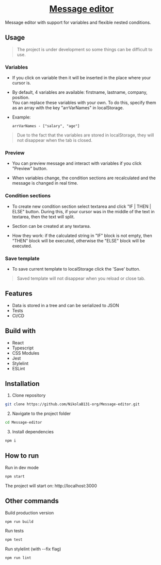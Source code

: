 <h1 align="center"><a href="https://message-editor.nikolab131.xyz/">Message editor</a></h1>

Message editor with support for variables and flexible nested conditions.

## Usage

> The project is under development so some things can be difficult to use.

### Variables

- If you click on variable then it will be inserted in the place where your cursor is.

- By default, 4 variables are available: firstname, lastname, company, position.\
You can replace these variables with your own. To do this, specify them as an array with the key "arrVarNames" in localStorage.

- Example:
  ```
  arrVarNames - ["salary", "age"]
  ```

> Due to the fact that the variables are stored in localStorage, they will not disappear when the tab is closed.

### Preview

- You can preview message and interact with variables if you click "Preview" button.

- When variables change, the condition sections are recalculated and the message is changed in real time.

### Condition sections

- To create new condition section select textarea and click "IF | THEN | ELSE" button. During this, if your cursor was in the middle of the text in textarea, then the text will split.

- Section can be created at any textarea.

- How they work: if the calculated string in "IF" block is not empty, then "THEN" block will be executed, otherwise the "ELSE" block will be executed.

### Save template

- To save current template to localStorage click the 'Save' button.

> Saved template will not disappear when you reload or close tab.

## Features

- Data is stored in a tree and can be serialized to JSON
- Tests
- CI/CD

## Build with

- React
- Typescript
- CSS Modules
- Jest
- Stylelint
- ESLint

## Installation

1. Clone repository
```bash
git clone https://github.com/NikolaB131-org/Message-editor.git
```

2. Navigate to the project folder
```bash
cd Message-editor
```

3. Install dependencies
```bash
npm i
```

## How to run

Run in dev mode
```bash
npm start
```

The project will start on: http://localhost:3000

## Other commands

Build production version
```bash
npm run build
```

Run tests
```bash
npm test
```

Run stylelint (with --fix flag)
```bash
npm run lint
```
